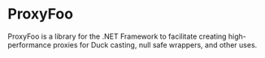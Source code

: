 ProxyFoo
========

ProxyFoo is a library for the .NET Framework to facilitate creating high-performance proxies for Duck casting, null safe wrappers, and other uses.
